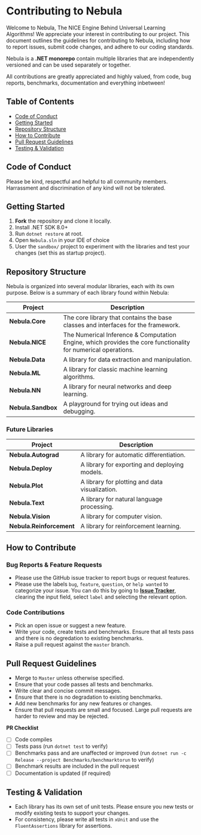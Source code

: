 # Contributing to Nebula

Welcome to Nebula, The NICE Engine Behind Universal Learning Algorithms! We appreciate your interest in contributing to our project. This document outlines the guidelines for contributing to Nebula, including how to report issues, submit code changes, and adhere to our coding standards.

Nebula is a **.NET monorepo** contain multiple libraries that are independently versioned and can be used separately or together.

All contributions are greatly appreciated and highly valued, from code, bug reports, benchmarks, documentation and everything inbetween!

## Table of Contents

- [Code of Conduct](#code-of-conduct)
- [Getting Started](#getting-started)
- [Repository Structure](#repository-structure)
- [How to Contribute](#how-to-contribute)
- [Pull Request Guidelines](#pull-request-guidelines)
- [Testing & Validation](#testing--validation)

## Code of Conduct

Please be kind, respectful and helpful to all community members. Harrassment and discrimination of any kind will not be tolerated.

## Getting Started

1. **Fork** the repository and clone it locally.
2. Install .NET SDK 8.0+ 
3. Run `dotnet restore` at root.
4. Open `Nebula.sln` in your IDE of choice
5. User the `sandbox/` project to experiment with the libraries and test your changes (set this as startup project).

## Repository Structure

Nebula is organized into several modular libraries, each with its own purpose.
Below is a summary of each library found within Nebula:

| Project | Description |
| --- | --- |
| **Nebula.Core** | The core library that contains the base classes and interfaces for the framework. |
| **Nebula.NICE** | The Numerical Inference & Computation Engine, which provides the core functionality for numerical operations. |
| **Nebula.Data** | A library for data extraction and manipulation. |
| **Nebula.ML** | A library for classic machine learning algorithms. |
| **Nebula.NN** | A library for neural networks and deep learning. |
| **Nebula.Sandbox** | A playground for trying out ideas and debugging. |

### Future Libraries
| Project | Description |
| --- | --- |
| **Nebula.Autograd** | A library for automatic differentiation. |
| **Nebula.Deploy** | A library for exporting and deploying models. |
| **Nebula.Plot** | A library for plotting and data visualization. |
| **Nebula.Text** | A library for natural language processing. |
| **Nebula.Vision** | A library for computer vision. |
| **Nebula.Reinforcement** | A library for reinforcement learning. |

## How to Contribute

### Bug Reports & Feature Requests

- Please use the GitHub issue tracker to report bugs or request features.
- Please use the labels `bug`, `feature`, `question`, or `help wanted` to categorize your issue. You can do this by going to **[Issue Tracker](../../issues)**, clearing the input field, select `label` and selecting the relevant option.

### Code Contributions

- Pick an open issue or suggest a new feature.
- Write your code, create tests and benchmarks. Ensure that all tests pass and there is no degredation to existing benchmarks.
- Raise a pull request against the `master` branch.

## Pull Request Guidelines

- Merge to `Master` unless otherwise specified.
- Ensure that your code passes all tests and benchmarks.
- Write clear and concise commit messages.
- Ensure that there is no degradation to existing benchmarks.
- Add new benchmarks for any new features or changes.
- Ensure that pull requests are small and focused. Large pull requests are harder to review and may be rejected.

**PR Checklist**
- [ ] Code compiles
- [ ] Tests pass (run `dotnet test` to verify)
- [ ] Benchmarks pass and are unaffected or improved (run `dotnet run -c Release --project Benchmarks/benchmarktorun` to verify)
- [ ] Benchmark results are included in the pull request
- [ ] Documentation is updated (if required)

## Testing & Validation

- Each library has its own set of unit tests. Please ensure you new tests or modify existing tests to support your changes.
- For consistency, please write all tests in `xUnit` and use the `FluentAssertions` library for assertions.

